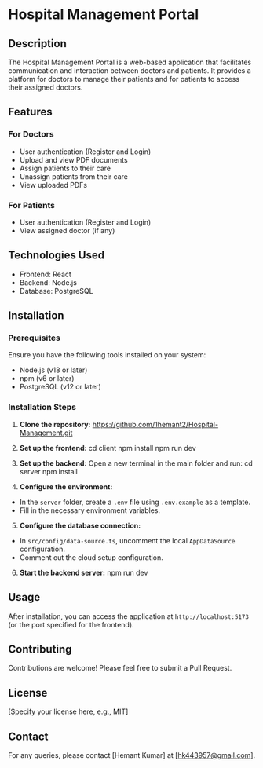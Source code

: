 # Hospital Management Portal

## Description
The Hospital Management Portal is a web-based application that facilitates communication and interaction between doctors and patients. It provides a platform for doctors to manage their patients and for patients to access their assigned doctors.

## Features

### For Doctors
- User authentication (Register and Login)
- Upload and view PDF documents
- Assign patients to their care
- Unassign patients from their care
- View uploaded PDFs

### For Patients
- User authentication (Register and Login)
- View assigned doctor (if any)

## Technologies Used
- Frontend: React
- Backend: Node.js
- Database: PostgreSQL

## Installation

### Prerequisites
Ensure you have the following tools installed on your system:
- Node.js (v18 or later)
- npm (v6 or later)
- PostgreSQL (v12 or later)

### Installation Steps

1. **Clone the repository:**
https://github.com/1hemant2/Hospital-Management.git


2. **Set up the frontend:**
cd client
npm install
npm run dev

3. **Set up the backend:**
Open a new terminal in the main folder and run:
cd server
npm install

4. **Configure the environment:**
- In the `server` folder, create a `.env` file using `.env.example` as a template.
- Fill in the necessary environment variables.

5. **Configure the database connection:**
- In `src/config/data-source.ts`, uncomment the local `AppDataSource` configuration.
- Comment out the cloud setup configuration.

6. **Start the backend server:**
npm run dev

## Usage
After installation, you can access the application at `http://localhost:5173` (or the port specified for the frontend).

## Contributing
Contributions are welcome! Please feel free to submit a Pull Request.

## License
[Specify your license here, e.g., MIT]

## Contact
For any queries, please contact [Hemant Kumar] at [hk443957@gmail.com].
